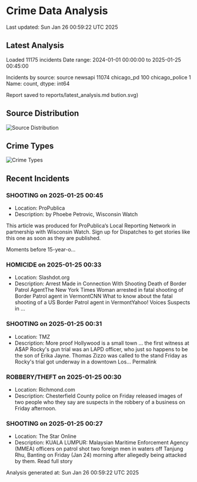 # Crime Data Analysis
Last updated: Sun Jan 26 00:59:22 UTC 2025

## Latest Analysis

Loaded 11175 incidents
Date range: 2024-01-01 00:00:00 to 2025-01-25 00:45:00

Incidents by source:
source
newsapi           11074
chicago_pd          100
chicago_police        1
Name: count, dtype: int64

Report saved to reports/latest_analysis.md
bution.svg)

## Source Distribution
![Source Distribution](images/source_distribution.svg)

## Crime Types
![Crime Types](images/crime_types.svg)

## Recent Incidents

### SHOOTING on 2025-01-25 00:45
- Location: ProPublica
- Description: by Phoebe Petrovic, Wisconsin Watch 
 
 



 
This article was produced for ProPublica’s Local Reporting Network in partnership with Wisconsin Watch. Sign up for Dispatches to get stories like this one as soon as they are published. 

Moments before 15-year-o…


### HOMICIDE on 2025-01-25 00:33
- Location: Slashdot.org
- Description: Arrest Made in Connection With Shooting Death of Border Patrol AgentThe New York Times Woman arrested in fatal shooting of Border Patrol agent in VermontCNN What to know about the fatal shooting of a US Border Patrol agent in VermontYahoo! Voices Suspects in …


### SHOOTING on 2025-01-25 00:31
- Location: TMZ
- Description: More proof Hollywood is a small town ... the first witness at A$AP Rocky's gun trial was an LAPD officer, who just so happens to be the son of Erika Jayne. Thomas Zizzo was called to the stand Friday as Rocky's trial got underway in a downtown Los…
 Permalink


### ROBBERY/THEFT on 2025-01-25 00:30
- Location: Richmond.com
- Description: Chesterfield County police on Friday released images of two people who they say are suspects in the robbery of a business on Friday afternoon.


### SHOOTING on 2025-01-25 00:27
- Location: The Star Online
- Description: KUALA LUMPUR: Malaysian Maritime Enforcement Agency (MMEA) officers on patrol shot two foreign men in waters off Tanjung Rhu, Banting on Friday (Jan 24) morning after allegedly being attacked by them. Read full story

Analysis generated at: Sun Jan 26 00:59:22 UTC 2025
